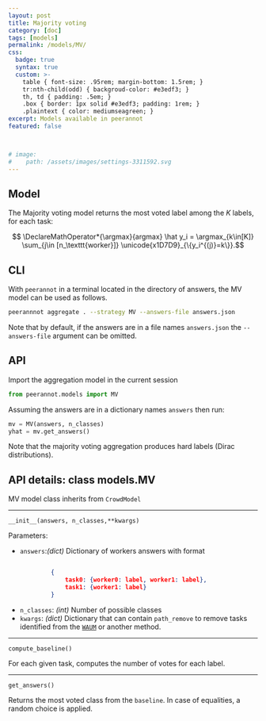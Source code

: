 ```yaml
---
layout: post
title: Majority voting
category: [doc]
tags: [models]
permalink: /models/MV/
css:
  badge: true
  syntax: true
  custom: >-
    table { font-size: .95rem; margin-bottom: 1.5rem; }
    tr:nth-child(odd) { backgroud-color: #e3edf3; }
    th, td { padding: .5em; }
    .box { border: 1px solid #e3edf3; padding: 1rem; }
    .plaintext { color: mediumseagreen; }
excerpt: Models available in peerannot
featured: false



# image:
#    path: /assets/images/settings-3311592.svg
---
```


<!-- https://math.meta.stackexchange.com/questions/33302/double-struck-1-in-mathjax -->

## Model

The Majority voting model returns the most voted label among the $K$ labels, for each task:

$$
\DeclareMathOperator*{\argmax}{argmax}
\hat y_i = \argmax_{k\in[K]} \sum_{j\in [n_\texttt{worker}]}  \unicode{x1D7D9}_{\{y_i^{(j)}=k\}}.$$

## CLI
With `peerannot` in a terminal located in the directory of answers, the MV model can be used as follows.

```bash
peerannnot aggregate . --strategy MV --answers-file answers.json
```

Note that by default, if the answers are in a file names `answers.json` the `--answers-file` argument can be omitted.

## API

Import the aggregation model in the current session

```python
from peerannot.models import MV
```

Assuming the answers are in a dictionary names `answers` then run:

```python
mv = MV(answers, n_classes)
yhat = mv.get_answers()
```

Note that the majority voting aggregation produces hard labels (Dirac distributions).


## API details: class models.MV
MV model class inherits from `CrowdModel`

---
`__init__(answers, n_classes,**kwargs)`

Parameters:
- `answers`:*(dict)*
  Dictionary of workers answers with format
```json

            {
                task0: {worker0: label, worker1: label},
                task1: {worker1: label}
            }
```
- `n_classes`: *(int)*
  Number of possible classes
- `kwargs`: *(dict)*
  Dictionary that can contain `path_remove` to remove tasks identified from the [`WAUM`](/models/WAUM) or another method.

---
`compute_baseline()`

For each given task, computes the number of votes for each label.

---
`get_answers()`

Returns the most voted class from the `baseline`. In case of equalities, a random choice is applied.
